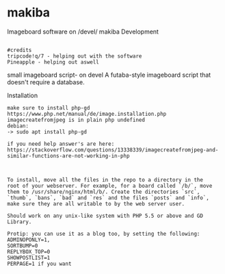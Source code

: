 # makiba
Imageboard software on /devel/
makiba Development
~~~~~~~~~~~~~~~~~~~

#credits
tripcode!q/7 - helping out with the software
Pineapple - helping out aswell

~~~~~~~~~~~~~~~~~~~
small imageboard script- on devel
A futaba-style imageboard script that doesn't require a database.


Installation
~~~~~~~~~~~~
make sure to install php-gd
https://www.php.net/manual/de/image.installation.php
imagecreatefromjpeg is in plain php undefined
debian:
-> sudo apt install php-gd

if you need help answer's are here: https://stackoverflow.com/questions/13338339/imagecreatefromjpeg-and-similar-functions-are-not-working-in-php



To install, move all the files in the repo to a directory in the
root of your webserver. For example, for a board called `/b/`, move
them to /usr/share/nginx/html/b/. Create the directories `src`,
`thumb`, `bans`, `bad` and `res` and the files `posts` and `info`,
make sure they are all writable to by the web server user.

Should work on any unix-like system with PHP 5.5 or above and GD Library.

Protip: you can use it as a blog too, by setting the following:
ADMINOPONLY=1,
SORTBUMP=0
REPLYBOX_TOP=0
SHOWPOSTLIST=1
PERPAGE=1 if you want

 
